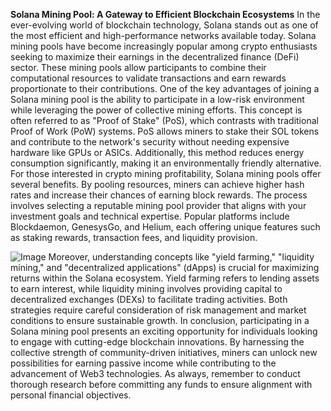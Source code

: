 **Solana Mining Pool: A Gateway to Efficient Blockchain Ecosystems**
In the ever-evolving world of blockchain technology, Solana stands out as one of the most efficient and high-performance networks available today. Solana mining pools have become increasingly popular among crypto enthusiasts seeking to maximize their earnings in the decentralized finance (DeFi) sector. These mining pools allow participants to combine their computational resources to validate transactions and earn rewards proportionate to their contributions. 
One of the key advantages of joining a Solana mining pool is the ability to participate in a low-risk environment while leveraging the power of collective mining efforts. This concept is often referred to as "Proof of Stake" (PoS), which contrasts with traditional Proof of Work (PoW) systems. PoS allows miners to stake their SOL tokens and contribute to the network's security without needing expensive hardware like GPUs or ASICs. Additionally, this method reduces energy consumption significantly, making it an environmentally friendly alternative.
For those interested in crypto mining profitability, Solana mining pools offer several benefits. By pooling resources, miners can achieve higher hash rates and increase their chances of earning block rewards. The process involves selecting a reputable mining pool provider that aligns with your investment goals and technical expertise. Popular platforms include Blockdaemon, GenesysGo, and Helium, each offering unique features such as staking rewards, transaction fees, and liquidity provision.

![Image](https://github.com/user-attachments/assets/d7419ec9-dc67-403f-bf28-8faea5f1f74f)
Moreover, understanding concepts like "yield farming," "liquidity mining," and "decentralized applications" (dApps) is crucial for maximizing returns within the Solana ecosystem. Yield farming refers to lending assets to earn interest, while liquidity mining involves providing capital to decentralized exchanges (DEXs) to facilitate trading activities. Both strategies require careful consideration of risk management and market conditions to ensure sustainable growth.
In conclusion, participating in a Solana mining pool presents an exciting opportunity for individuals looking to engage with cutting-edge blockchain innovations. By harnessing the collective strength of community-driven initiatives, miners can unlock new possibilities for earning passive income while contributing to the advancement of Web3 technologies. As always, remember to conduct thorough research before committing any funds to ensure alignment with personal financial objectives.
